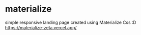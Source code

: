 # materialize
 
simple responsive landing page created using Materialize Css :D
https://materialize-zeta.vercel.app/
